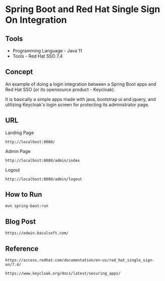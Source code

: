Spring Boot and Red Hat Single Sign On Integration 
===================

Tools
-------------------
* Programming Language - Java 11
* Tools - Red Hat SSO 7.4

Concept 
-------------------
An example of doing a login integration between a Spring Boot apps and Red Hat SSO (or its opensource product - Keycloak). 

It is basically a simple apps made with java, bootstrap ui and jquery, and utilizing Keycloak's login screen for protecting its administrator page.


URL
------------------
Landing Page
```
http://localhost:8080/
```

Admin Page
```
http://localhost:8080/admin/index
```

Logout
```
http://localhost:8080/admin/logout
```

How to Run
------------------
```
mvn spring-boot:run
```

Blog Post
------------------
```
https://edwin.baculsoft.com/
```

Reference 
-------------------
```
https://access.redhat.com/documentation/en-us/red_hat_single_sign-on/7.4/
```

```
https://www.keycloak.org/docs/latest/securing_apps/
```
